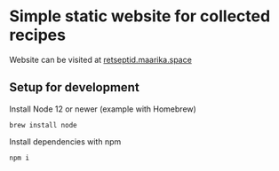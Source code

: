 # Simple static website for collected recipes

Website can be visited at [retseptid.maarika.space](https://retseptid.maarika.space)

## Setup for development

Install Node 12 or newer (example with Homebrew)

    brew install node


Install dependencies with npm

    npm i

